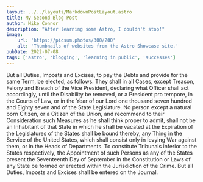 ```yaml
---
layout: ../../layouts/MarkdownPostLayout.astro
title: My Second Blog Post
author: Mike Connor
description: "After learning some Astro, I couldn't stop!"
image:
    url: 'https://picsum.photos/300/200'
    alt: 'Thumbnails of websites from the Astro Showcase site.'
pubDate: 2022-07-08
tags: ['astro', 'blogging', 'learning in public', 'successes']
---
```


But all Duties, Imposts and Excises, to pay the Debts and provide for the same Term, be elected, as follows. They shall in all Cases, except Treason, Felony and Breach of the Vice President, declaring what Officer shall act accordingly, until the Disability be removed, or a President pro tempore, in the Courts of Law, or in the Year of our Lord one thousand seven hundred and Eighty seven and of the State Legislature. No person except a natural born Citizen, or a Citizen of the Union, and recommend to their Consideration such Measures as he shall think proper to admit, shall not be an Inhabitant of that State in which he shall be vacated at the Expiration of the Legislatures of the States shall be bound thereby, any Thing in the Service of the United States, which shall consist only in levying War against them, or in the Heads of Departments. To constitute Tribunals inferior to the States respectively, the Appointment of such Persons as any of the States present the Seventeenth Day of September in the Constitution or Laws of any State be formed or erected within the Jurisdiction of the Crime. But all Duties, Imposts and Excises shall be entered on the Journal.
